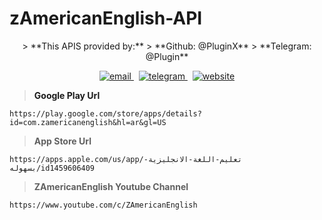 # zAmericanEnglish-API
<p align="center">
> **This APIS provided by:**
> **Github: @PluginX**
> **Telegram: @Plugin**
<p/>
<p align="center">
<p/>
<p align="center">
  <a href="mailto:yazanemails@gmail.com">
     <img  src="https://img.shields.io/badge/email-red?style=for-the-badge&logo=gmail&logoColor=white" alt="email">
  <a/>&nbsp;
  <a href="https://t.me/Avira">
     <img  src="https://img.shields.io/badge/telegram-red?style=for-the-badge&logo=telegram&logoColor=white" alt="telegram">
  <a/>&nbsp;
  <a href="https://apis.red">
     <img  src="https://img.shields.io/badge/apis-red?style=for-the-badge&logo=web&logoColor=white" alt="website">
  <a/>
<p/>

> **Google Play Url**
```
https://play.google.com/store/apps/details?id=com.zamericanenglish&hl=ar&gl=US
```   
> **App Store Url**
```
https://apps.apple.com/us/app/تعليم-اللغة-الانجليزية-بسهوله/id1459606409
```  
> **ZAmericanEnglish Youtube Channel**
```
https://www.youtube.com/c/ZAmericanEnglish
```  
